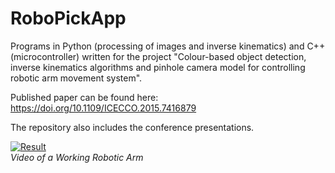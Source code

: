 # RoboPickApp
Programs in Python (processing of images and inverse kinematics) and C++ (microcontroller) written for the project "Colour-based object detection, inverse kinematics algorithms and pinhole camera model for controlling robotic arm movement system".

Published paper can be found here: https://doi.org/10.1109/ICECCO.2015.7416879

The repository also includes the conference presentations.

[![Result](https://img.youtube.com/vi/ThDxI_rXpAs/0.jpg)](https://www.youtube.com/watch?v=ThDxI_rXpAs "Result")  
*Video of a Working Robotic Arm*
